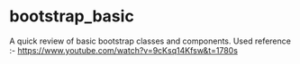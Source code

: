 # bootstrap_basic

A quick review of basic bootstrap classes and components.
Used reference :- https://www.youtube.com/watch?v=9cKsq14Kfsw&t=1780s
